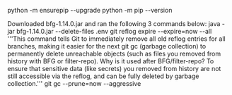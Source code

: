 python -m ensurepip --upgrade
python -m pip --version

Downloaded bfg-1.14.0.jar and ran the following 3 commands below:
java -jar bfg-1.14.0.jar --delete-files .env
git reflog expire --expire=now --all
'''This command tells Git to immediately remove all old reflog entries for all branches, making it easier for the next git gc (garbage collection) to permanently delete unreachable objects (such as files you removed from history with BFG or filter-repo).
Why is it used after BFG/filter-repo?
To ensure that sensitive data (like secrets) you removed from history are not still accessible via the reflog, and can be fully deleted by garbage collection.'''
git gc --prune=now --aggressive